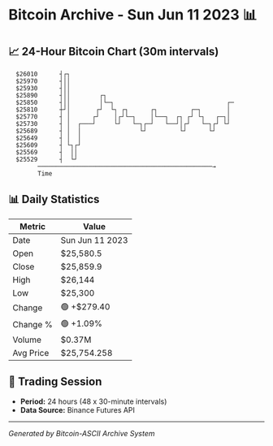 # Bitcoin Archive - Sun Jun 11 2023 📊

## 📈 24-Hour Bitcoin Chart (30m intervals)

```
  $26010      ┤┌┐                                              
  $25970      ┤││                                              
  $25930      ┤││                                              
  $25890      ┤││        ┌┐                                    
  $25850      ┤││        │└─┐                               ┌─ 
  $25810      ┼┘│       ┌┘  └┐ ┌┐      ┌┐         ┌─┐       │  
  $25770      ┤ │      ┌┘    │┌┘└─┐    │└──┐  ┌┐ ┌┘ └┐   ┌─┐│  
  $25730      ┤ │  ┌───┘     └┘   └─┐┌─┘   └──┘│┌┘   └─┐┌┘ └┘  
  $25689      ┤ │  │                └┘         └┘      └┘      
  $25649      ┤ │  │                                           
  $25609      ┤ └┐┌┘                                           
  $25569      ┤  ││                                            
  $25529      ┤  └┘                                            
        ────────────────────────────────────────────────→
        Time
```

## 📊 Daily Statistics

| Metric | Value |
|--------|-------|
| Date | Sun Jun 11 2023 |
| Open | $25,580.5 |
| Close | $25,859.9 |
| High | $26,144 |
| Low | $25,300 |
| Change | 🟢 +$279.40 |
| Change % | 🟢 +1.09% |
| Volume | $0.37M |
| Avg Price | $25,754.258 |

## 📅 Trading Session

- **Period:** 24 hours (48 x 30-minute intervals)
- **Data Source:** Binance Futures API

---
*Generated by Bitcoin-ASCII Archive System*
